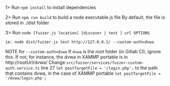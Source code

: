 
1> Run `npm install` to install dependencies 

2> Run `npm run build` to build a node executable js file
    By default, the file is stored in ./dist folder
    
3> Run `node [fuzzer.js location] [discover | test ] url OPTIONS`

    ie: node dist/fuzzer.js test http://127.0.0.1/ --custom-auth=dvwa

 

NOTE for `--custom-auth=dvwa`
If `dvwa` is the root folder (in Gitlab CI), ignore this.
If not, for instance, the dvwa in XAMMP portable is in http://rootUrl/dvwa/
Change
    `src/fuzzer/services/fuzzer-custom-auth.service.ts`
line 27 `let postTargetFile = '/login.php';`
to the path that contains dvwa, in the case of XAMMP portable 
`let postTargetFile = '/dvwa/login.php';` 
             
    
    
